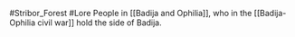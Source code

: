 #Stribor_Forest #Lore 
People in [[Badija and Ophilia]], who in the [[Badija-Ophilia civil war]] hold the side of Badija.